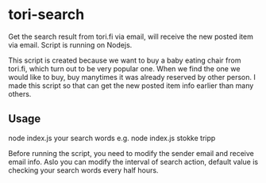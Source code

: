 tori-search
==========
Get the search result from tori.fi via email, will receive the new posted item via email. Script is running on Nodejs.

This script is created because we want to buy a baby eating chair from tori.fi, which turn out to be very popular one. When we find the one we would like to buy, buy manytimes it was already reserved by other person. I made this script so that can get the new posted item info earlier than many others.

## Usage
node index.js your search words
e.g. node index.js stokke tripp

Before running the script, you need to modify the sender email and receive email info. Aslo you can modify the interval of search action, default value is checking your search words every half hours.